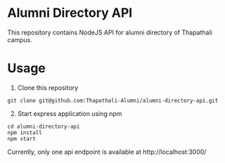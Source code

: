 # Alumni Directory API
This repository contains NodeJS API for alumni directory
of Thapathali campus. 

# Usage
1. Clone this repository
```shell script
git clone git@github.com:Thapathali-Alumni/alumni-directory-api.git
```
2. Start express application using npm
```shell script
cd alumni-directory-api
npm install
npm start
```
Currently, only one api endpoint is available at http://localhost:3000/
